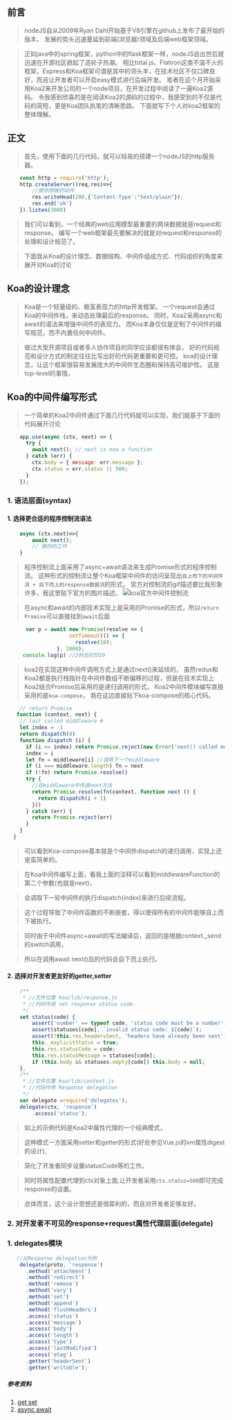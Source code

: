 ## 前言
> nodeJS自从2009年Ryan Dahl开始基于V8引擎在github上发布了最开始的版本，
> 发展的势头迅速蔓延到前端(浏览器)领域及后端web框架领域。

> 正如java中的spring框架，python中的flask框架一样，nodeJS自出世后就迅速在开源社区掀起了造轮子热潮。
> 相比total.js、Flatiron这类不温不火的框架，Express和Koa框架可谓是其中的领头羊，在技术社区不仅口碑良好，而且让开发者可以开启easy模式进行后端开发。
> 笔者在这个月开始采用Koa2来开发公司的一个node项目，在开发过程中阅读了一遍Koa2源码。
> 令我感到欣喜的是在阅读Koa2的源码的过程中，我感受到的不仅是代码的简短，更是Koa团队执笔的清晰思路。
> 下面就写下个人对koa2框架的整体理解。

## 正文
> 首先，使用下面的几行代码，就可以轻易的搭建一个nodeJS的http服务器。
```js
    const http = require('http');
    http.createServer((req,res)=>{
        //做你想做的动作
        res.writeHead(200,{'Content-Type':"text/plain"});
        res.end('ok')
    }).listen(3000)
```
> 我们可以看到，一个经典的web应用模型最重要的两块数据就是request和response。
> 编写一个web框架最先要解决的就是对request和response的处理和设计规范了。

> 下面我从Koa的设计理念、数据结构、中间件组成方式、代码组织的角度来展开对Koa的讨论

## Koa的设计理念

> Koa是一个轻量级的、极富表现力的http开发框架。
> 一个request会通过Koa的中间件栈，来动态处理最后的response。
> 同时，Koa2采用async和await的语法来增强中间件的表现力。
> 而Koa本身仅仅是定制了中间件的编写规范，而不内置任何中间件。

> 做过大型开源项目或者多人协作项目的同学应该都很有体会，
> 好的代码规范和设计方式的制定往往比写出好的代码更重要和更可控。
> koa的设计理念，让这个框架很容易发展庞大的中间件生态圈和保持高可维护性。
> 这是top-level的事情。

## Koa的中间件编写形式
> 一个简单的Koa2中间件通过下面几行代码就可以实现，我们就基于下面的代码展开讨论
```js
    app.use(async (ctx, next) => {
      try {
        await next(); // next is now a function
      } catch (err) {
        ctx.body = { message: err.message };
        ctx.status = err.status || 500;
      }
    });
```
### 1. 语法层面(syntax)
####  1. 选择更合适的程序控制流语法
``` js
    async (ctx,next)=>{
        await next();
        // 做你的工作
    }
```
> 程序控制流上面采用了async+await语法来生成Promise形式的程序控制流。
> 这种形式的控制流让整个Koa框架中间件的访问呈现出```自上而下的中间件流 + 自下而上的response数据流```的形式。
> 官方对控制流的gif描述要比我形象许多，我这里贴下官方的图片描述。
![koa官方中间件控制流](https://github.com/koajs/koa/blob/v2.x/docs/middleware.gif?raw=true)

> 在async和await的内部技术实现上是采用的Promise的形式，所以```return Promise```可以直接挂到```await```后面
```js
      var p = await new Promise(resolve => {
                    setTimeout(() => {
                      resolve(10);
                }, 2000);
     console.log(p) //2秒后打印10
```
> koa2在实现这种中间件调用方式上是通过next()来延续的，
> 虽然redux和Koa2都是执行栈指针在中间件数组不断偏移的过程，但是在技术实现上Koa2结合Promise后采用的是递归调用的形式。
> Koa2中间件模块编写直接采用的是```koa-compose```，
> 我在这边直接贴下koa-compose的核心代码。
```javascript
    // return Promise
   function (context, next) {
    // last called middleware #
    let index = -1
    return dispatch(0)
    function dispatch (i) {
      if (i <= index) return Promise.reject(new Error('next() called multiple times'))
      index = i
      let fn = middleware[i] //调用下一个middleware
      if (i === middleware.length) fn = next
      if (!fn) return Promise.resolve()
      try {
        //在middleware中传递next方法
        return Promise.resolve(fn(context, function next () {
          return dispatch(i + 1)
        }))
      } catch (err) {
        return Promise.reject(err)
      }
    }
  }
```
> 可以看到Koa-compose基本就是个中间件dispatch的递归调用，实现上还是蛮简单的。

> 在Koa中间件编写上面，看我上面的注释可以看到middlewareFunction的第二个参数(也就是next)，

> 会调取下一轮中间件的执行dispatch(index)来进行后续流程。

> 这个过程导致了中间件函数的不断嵌套，得以使得所有的中间件能够自上而下被执行。

> 同时由于中间件async+await的写法编译后，返回的是根据context._send的switch调用，

> 所以在调用await next()后的代码会自下而上执行。


####  2. 选择对开发者更友好的getter,setter
``` js
    /**
     * //文件位置 koa/lib/response.js
     * //代码作用 set response status code.
     */
    set status(code) {
        assert('number' == typeof code, 'status code must be a number');
        assert(statuses[code], `invalid status code: ${code}`);
        assert(!this.res.headersSent, 'headers have already been sent');
        this._explicitStatus = true;
        this.res.statusCode = code;
        this.res.statusMessage = statuses[code];
        if (this.body && statuses.empty[code]) this.body = null;
    },
    /**
     * //文件位置 koa/lib/context.js
     * //代码作用 Response delegation
     */
    var delegate =require('delegates');
    delegate(ctx, 'response')
        .access('status');
```
> 如上的示例代码是Koa2中属性代理的一个经典模式，

> 这种模式一方面采用setter和getter的形式(好处参见Vue.js的vm属性digest的设计),

> 简化了开发者同步设置statusCode等的工作。

> 同时将属性配置代理到ctx对象上面,让开发者采用```ctx.status=500```即可完成response的设置。

> 总体而言，这个设计思想还是很犀利的，而且对开发者足够友好。

### 2. 对开发者不可见的response+request属性代理层面(delegate)

###  1. delegates模块
``` js
   //以Response delegation为例
    delegate(proto, 'response')
      .method('attachment')
      .method('redirect')
      .method('remove')
      .method('vary')
      .method('set')
      .method('append')
      .method('flushHeaders')
      .access('status')
      .access('message')
      .access('body')
      .access('length')
      .access('type')
      .access('lastModified')
      .access('etag')
      .getter('headerSent')
      .getter('writable');
```

##### 参考资料
1. [get set](https://developer.mozilla.org/en-US/docs/Web/JavaScript/Reference/Functions/set)
2. [async await](https://developer.mozilla.org/en-US/docs/Web/JavaScript/Reference/Statements/async_function)



